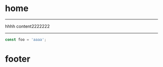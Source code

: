 # home

---

hhhh
content2222222

---

```ts
const foo = 'aaaa';
```

<script lang='ts' setup>


  window.addEventListener('copy', () => {
    console.log('22222222222')
  });

//   import { getCurrentInstance } from 'vue';
//   const { appContext } = getCurrentInstance();
//   appContext.config.globalProperties.$oml.onAfterDisplay(() => {
//   console.log('222222222222222');
// });
</script>

# footer
